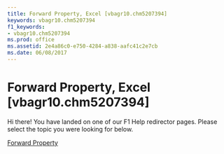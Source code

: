 ```yaml
---
title: Forward Property, Excel [vbagr10.chm5207394]
keywords: vbagr10.chm5207394
f1_keywords:
- vbagr10.chm5207394
ms.prod: office
ms.assetid: 2e4a86c0-e750-4284-a838-aafc41c2e7cb
ms.date: 06/08/2017
---
```



# Forward Property, Excel [vbagr10.chm5207394]

Hi there! You have landed on one of our F1 Help redirector pages. Please select the topic you were looking for below.

[Forward Property](http://msdn.microsoft.com/library/6a2e78d9-12ca-160a-7154-4968054f6b72%28Office.15%29.aspx)

